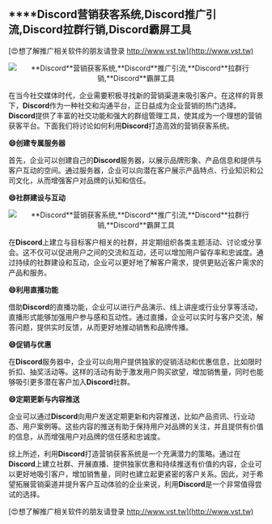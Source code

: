 ## ****Discord**营销获客系统,**Discord**推广引流,**Discord**拉群行销,**Discord**霸屏工具**

[😍想了解推广相关软件的朋友请登录 http://www.vst.tw](http://www.vst.tw)

 <center><img src="https://vst.tw/MP4/tuiguang/png/1.png" alt="**Discord**营销获客系统,**Discord**推广引流,**Discord**拉群行销,**Discord**霸屏工具"></center>

在当今社交媒体时代，企业需要积极寻找新的营销渠道来吸引客户。在这样的背景下，**Discord**作为一种社交和沟通平台，正日益成为企业营销的热门选择。**Discord**提供了丰富的社交功能和强大的群组管理工具，使其成为一个理想的营销获客平台。下面我们将讨论如何利用**Discord**打造高效的营销获客系统。

**😄创建专属服务器**

首先，企业可以创建自己的**Discord**服务器，以展示品牌形象、产品信息和提供与客户互动的空间。通过服务器，企业可以向潜在客户展示产品特点、行业知识和公司文化，从而增强客户对品牌的认知和信任。

**😄社群建设与互动**

 <center><img src="https://vst.tw/MP4/tuiguang/png/2.png" alt="**Discord**营销获客系统,**Discord**推广引流,**Discord**拉群行销,**Discord**霸屏工具"></center>

在**Discord**上建立与目标客户相关的社群，并定期组织各类主题活动、讨论或分享会。这不仅可以促进用户之间的交流和互动，还可以增加用户留存率和忠诚度。通过持续的社群建设和互动，企业可以更好地了解客户需求，提供更贴近客户需求的产品和服务。

**😄利用直播功能**

借助**Discord**的直播功能，企业可以进行产品演示、线上讲座或行业分享等活动，直播形式能够加强用户参与感和互动性。通过直播，企业可以实时与客户交流，解答问题，提供实时反馈，从而更好地推动销售和品牌传播。

**😄促销与优惠**

在**Discord**服务器中，企业可以向用户提供独家的促销活动和优惠信息，比如限时折扣、抽奖活动等。这样的活动有助于激发用户购买欲望，增加销售量，同时也能够吸引更多潜在客户加入**Discord**社群。

**😄定期更新与内容推送**

企业可以通过**Discord**向用户发送定期更新和内容推送，比如产品资讯、行业动态、用户案例等。这些内容的推送有助于保持用户对品牌的关注，并且提供有价值的信息，从而增强用户对品牌的信任感和忠诚度。

综上所述，利用**Discord**打造营销获客系统是一个充满潜力的策略。通过在**Discord**上建立社群、开展直播、提供独家优惠和持续推送有价值的内容，企业可以更好地吸引客户，增加销售量，同时也建立起更紧密的客户关系。因此，对于希望拓展营销渠道并提升客户互动体验的企业来说，利用**Discord**是一个非常值得尝试的选择。

[😍想了解推广相关软件的朋友请登录 http://www.vst.tw](http://www.vst.tw)



